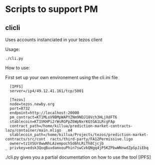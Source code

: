 # Scripts to support PM

## clicli

Uses accounts instanciated in your tezos client

Usage:
```
./cli.py
```
How to use:

First set up your own environement using the cli.ini file
```
  [IPFS]
  server=/ip4/49.12.41.161/tcp/5001
  
  [Tezos]
  node=tezos.newby.org
  port=8732
  endpoint=http://localhost:20000
  pm_contract=KT1MLoV9BMpWAPYZNm9NDJ18Vch3HLjXdFT6
  stablecoin=KT1VKHPi2rWsRGPpZ6WpNxrKGtGA1LRcgFAp
  contract_path=/home/killua/prediction-market-contracts-lazy/container/main.mligo  .m4
  stablecoin_path=/home/killua/Projects/tezos/prediction-market-contracts/src/cont  racts/third-party/FA12Permissive.ligo
  owner=tz1VSUr8wwNhLAzempoch5d6hLRiTh8Cjcjb
_ privkey=edsk3QoqBuvdamxouPhin7swCvkQNgq4jP5KZPbwWNnwdZpSpJiEbq

```

./cli.py gives you a partial documentation on how to use the tool  [IPFS]
